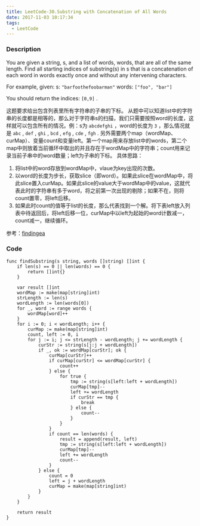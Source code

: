 ```yaml
---
title: LeetCode-30.Substring with Concatenation of All Words
date: 2017-11-03 10:17:34
tags:
  - LeetCode
---
```

### Description
You are given a string, s, and a list of words, words, that are all of the same length. Find all starting indices of substring(s) in s that is a concatenation of each word in words exactly once and without any intervening characters.

For example, given:
s: `"barfoothefoobarman"`
words: `["foo", "bar"]`

You should return the indices: `[0,9]` .


这题要求给出包含列表里所有字符串的子串的下标。
从题中可以知道list中的字符串的长度都是相等的，那么对于字符串s的扫描，我们只需要按照word的长度，这样就可以包含所有的情况。例：s为 `abcdefghi` ，word的长度为 `3` ，那么情况就是 `abc` , `def` , `ghi` , `bcd` , `efg` , `cde` , `fgh` .
另外需要两个map（wordMap、curMap）、变量count和变量left。第一个map用来存放list中的words，第二个map中则放着当前循环中取出的并且存在于wordMap中的字符串；count用来记录当前子串中的word数量；left为子串的下标。
具体思路：
1. 将list中的word存放到wordMap中，vlaue为key出现的次数。
2. 以word的长度为步长，获取slice（即word）。如果此slice在wordMap中，将此slice置入curMap。如果此slice的value大于wordMap中的value，这就代表此时的字符串有多于word，将之前第一次出现的剔除；如果不在，则将count置零，将left后移。
3. 如果此时count的值等于list的长度，那么代表找到一个解。将下表left放入列表中待返回后，将left后移一位，curMap中以left为起始的word计数减一，count减一，继续循环。

参考：[findingea](https://segmentfault.com/a/1190000002625580)

### Code
```
func findSubstring(s string, words []string) []int {    
    if len(s) == 0 || len(words) == 0 {
        return []int{}
    }
    
    var result []int
    wordMap := make(map[string]int)
    strLength := len(s)
    wordLength := len(words[0])
    for _, word := range words {
        wordMap[word]++
    }
    for i := 0; i < wordLength; i++ {
        curMap := make(map[string]int)
        count, left := 0, i
        for j := i; j <= strLength - wordLength; j += wordLength {
            curStr := string(s[j:j + wordLength])
            if _, ok := wordMap[curStr]; ok {
                curMap[curStr]++
                if curMap[curStr] <= wordMap[curStr] {
                    count++
                } else {
                    for true {
                        tmp := string(s[left:left + wordLength])
                        curMap[tmp]--
                        left += wordLength
                        if curStr == tmp {
                            break
                        } else {
                            count--
                        }
                    }
                }
                if count == len(words) {
                    result = append(result, left)
                    tmp := string(s[left:left + wordLength])
                    curMap[tmp]--
                    left += wordLength
                    count--
                }
            } else {
                count = 0
                left = j + wordLength
                curMap = make(map[string]int)
            }
        }
    }
    
    return result
}
```
